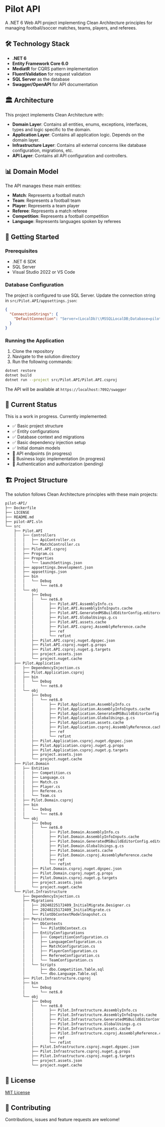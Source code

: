 # Pilot API

A .NET 6 Web API project implementing Clean Architecture principles for managing football/soccer matches, teams, players, and referees.

## 🛠️ Technology Stack

- **.NET 6**
- **Entity Framework Core 6.0**
- **MediatR** for CQRS pattern implementation
- **FluentValidation** for request validation
- **SQL Server** as the database
- **Swagger/OpenAPI** for API documentation

## 🏛️ Architecture

This project implements Clean Architecture with:

- **Domain Layer**: Contains all entities, enums, exceptions, interfaces, types and logic specific to the domain.
- **Application Layer**: Contains all application logic. Depends on the domain layer.
- **Infrastructure Layer**: Contains all external concerns like database configuration, migrations, etc.
- **API Layer**: Contains all API configuration and controllers.

## 📊 Domain Model

The API manages these main entities:

- **Match**: Represents a football match
- **Team**: Represents a football team
- **Player**: Represents a team player
- **Referee**: Represents a match referee
- **Competition**: Represents a football competition
- **Language**: Represents languages spoken by referees

## 🚀 Getting Started

### Prerequisites

- .NET 6 SDK
- SQL Server
- Visual Studio 2022 or VS Code

### Database Configuration

The project is configured to use SQL Server. Update the connection string in `src/Pilot.API/appsettings.json`:

```json
{
  "ConnectionStrings": {
    "DefaultConnection": "Server=(LocalDb)\\MSSQLLocalDB;Database=pilot_db;Integrated Security=True;"
  }
}
```

### Running the Application

1. Clone the repository
2. Navigate to the solution directory
3. Run the following commands:

```bash
dotnet restore
dotnet build
dotnet run --project src/Pilot.API/Pilot.API.csproj
```

The API will be available at `https://localhost:7092/swagger`

## 🔄 Current Status

This is a work in progress. Currently implemented:

- ✅ Basic project structure
- ✅ Entity configurations
- ✅ Database context and migrations
- ✅ Basic dependency injection setup
- ✅ Initial domain models
- 🚧 API endpoints (in progress)
- 🚧 Business logic implementation (in progress)
- 🚧 Authentication and authorization (pending)

## 🏗️ Project Structure

The solution follows Clean Architecture principles with these main projects:

```bash
pilot-API/
├── Dockerfile
├── LICENSE
├── README.md
├── pilot-API.sln
└── src
    ├── Pilot.API
    │   ├── Controllers
    │   │   ├── ApiController.cs
    │   │   └── MatchController.cs
    │   ├── Pilot.API.csproj
    │   ├── Program.cs
    │   ├── Properties
    │   │   └── launchSettings.json
    │   ├── appsettings.Development.json
    │   ├── appsettings.json
    │   ├── bin
    │   │   └── Debug
    │   │       └── net6.0
    │   └── obj
    │       ├── Debug
    │       │   └── net6.0
    │       │       ├── Pilot.API.AssemblyInfo.cs
    │       │       ├── Pilot.API.AssemblyInfoInputs.cache
    │       │       ├── Pilot.API.GeneratedMSBuildEditorConfig.editorconfig
    │       │       ├── Pilot.API.GlobalUsings.g.cs
    │       │       ├── Pilot.API.assets.cache
    │       │       ├── Pilot.API.csproj.AssemblyReference.cache
    │       │       ├── ref
    │       │       └── refint
    │       ├── Pilot.API.csproj.nuget.dgspec.json
    │       ├── Pilot.API.csproj.nuget.g.props
    │       ├── Pilot.API.csproj.nuget.g.targets
    │       ├── project.assets.json
    │       └── project.nuget.cache
    ├── Pilot.Application
    │   ├── DependencyInjection.cs
    │   ├── Pilot.Application.csproj
    │   ├── bin
    │   │   └── Debug
    │   │       └── net6.0
    │   └── obj
    │       ├── Debug
    │       │   └── net6.0
    │       │       ├── Pilot.Application.AssemblyInfo.cs
    │       │       ├── Pilot.Application.AssemblyInfoInputs.cache
    │       │       ├── Pilot.Application.GeneratedMSBuildEditorConfig.editorconfig
    │       │       ├── Pilot.Application.GlobalUsings.g.cs
    │       │       ├── Pilot.Application.assets.cache
    │       │       ├── Pilot.Application.csproj.AssemblyReference.cache
    │       │       ├── ref
    │       │       └── refint
    │       ├── Pilot.Application.csproj.nuget.dgspec.json
    │       ├── Pilot.Application.csproj.nuget.g.props
    │       ├── Pilot.Application.csproj.nuget.g.targets
    │       ├── project.assets.json
    │       └── project.nuget.cache
    ├── Pilot.Domain
    │   ├── Entities
    │   │   ├── Competition.cs
    │   │   ├── Language.cs
    │   │   ├── Match.cs
    │   │   ├── Player.cs
    │   │   ├── Referee.cs
    │   │   └── Team.cs
    │   ├── Pilot.Domain.csproj
    │   ├── bin
    │   │   └── Debug
    │   │       └── net6.0
    │   └── obj
    │       ├── Debug
    │       │   └── net6.0
    │       │       ├── Pilot.Domain.AssemblyInfo.cs
    │       │       ├── Pilot.Domain.AssemblyInfoInputs.cache
    │       │       ├── Pilot.Domain.GeneratedMSBuildEditorConfig.editorconfig
    │       │       ├── Pilot.Domain.GlobalUsings.g.cs
    │       │       ├── Pilot.Domain.assets.cache
    │       │       ├── Pilot.Domain.csproj.AssemblyReference.cache
    │       │       ├── ref
    │       │       └── refint
    │       ├── Pilot.Domain.csproj.nuget.dgspec.json
    │       ├── Pilot.Domain.csproj.nuget.g.props
    │       ├── Pilot.Domain.csproj.nuget.g.targets
    │       ├── project.assets.json
    │       └── project.nuget.cache
    └── Pilot.Infrastructure
        ├── DependencyInjection.cs
        ├── Migrations
        │   ├── 20240225172409_InitialMigrate.Designer.cs
        │   ├── 20240225172409_InitialMigrate.cs
        │   └── PilotDbContextModelSnapshot.cs
        ├── Persistence
        │   ├── DbContexts
        │   │   └── PilotDbContext.cs
        │   ├── EntityConfigurations
        │   │   ├── CompetitionConfiguration.cs
        │   │   ├── LanguageConfiguration.cs
        │   │   ├── MatchConfiguration.cs
        │   │   ├── PlayerConfiguration.cs
        │   │   ├── RefereeConfiguration.cs
        │   │   └── TeamConfiguration.cs
        │   └── Scripts
        │       ├── dbo.Competition.Table.sql
        │       └── dbo.Language.Table.sql
        ├── Pilot.Infrastructure.csproj
        ├── bin
        │   └── Debug
        │       └── net6.0
        └── obj
            ├── Debug
            │   └── net6.0
            │       ├── Pilot.Infrastructure.AssemblyInfo.cs
            │       ├── Pilot.Infrastructure.AssemblyInfoInputs.cache
            │       ├── Pilot.Infrastructure.GeneratedMSBuildEditorConfig.editorconfig
            │       ├── Pilot.Infrastructure.GlobalUsings.g.cs
            │       ├── Pilot.Infrastructure.assets.cache
            │       ├── Pilot.Infrastructure.csproj.AssemblyReference.cache
            │       ├── ref
            │       └── refint
            ├── Pilot.Infrastructure.csproj.nuget.dgspec.json
            ├── Pilot.Infrastructure.csproj.nuget.g.props
            ├── Pilot.Infrastructure.csproj.nuget.g.targets
            ├── project.assets.json
            └── project.nuget.cache
```

## 📝 License

[MIT License](LICENSE)

## 🤝 Contributing

Contributions, issues and feature requests are welcome!
